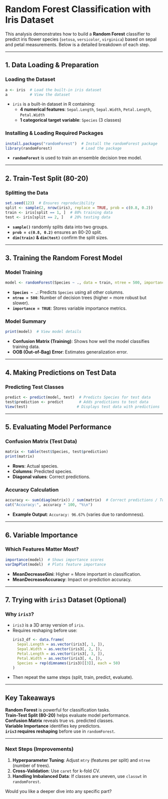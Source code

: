 # **Random Forest Classification with Iris Dataset**

This analysis demonstrates how to build a **Random Forest** classifier to predict iris flower species (`setosa`, `versicolor`, `virginica`) based on sepal and petal measurements. Below is a detailed breakdown of each step.

---

## **1. Data Loading & Preparation**

### **Loading the Dataset**
```r
a <- iris  # Load the built-in iris dataset
a          # View the dataset
```
- `iris` is a built-in dataset in R containing:
  - **4 numerical features**: `Sepal.Length`, `Sepal.Width`, `Petal.Length`, `Petal.Width`
  - **1 categorical target variable**: `Species` (3 classes)

### **Installing & Loading Required Packages**
```r
install.packages("randomForest")  # Install the randomForest package
library(randomForest)             # Load the package
```
- **`randomForest`** is used to train an ensemble decision tree model.

---

## **2. Train-Test Split (80-20)**

### **Splitting the Data**
```r
set.seed(123)  # Ensures reproducibility
split <- sample(2, nrow(iris), replace = TRUE, prob = c(0.8, 0.2))
train <- iris[split == 1, ]  # 80% training data
test <- iris[split == 2, ]   # 20% testing data
```
- **`sample()`** randomly splits data into two groups.
- **`prob = c(0.8, 0.2)`** ensures an 80-20 split.
- **`dim(train)` & `dim(test)`** confirm the split sizes.

---

## **3. Training the Random Forest Model**

### **Model Training**
```r
model <- randomForest(Species ~ ., data = train, ntree = 500, importance = TRUE)
```
- **`Species ~ .`**: Predicts `Species` using all other columns.
- **`ntree = 500`**: Number of decision trees (higher = more robust but slower).
- **`importance = TRUE`**: Stores variable importance metrics.

### **Model Summary**
```r
print(model)  # View model details
```
- **Confusion Matrix (Training)**: Shows how well the model classifies training data.
- **OOB (Out-of-Bag) Error**: Estimates generalization error.

---

## **4. Making Predictions on Test Data**

### **Predicting Test Classes**
```r
predict <- predict(model, test)  # Predicts Species for test data
test$prediction <- predict       # Adds predictions to test data
View(test)                      # Displays test data with predictions
```

---

## **5. Evaluating Model Performance**

### **Confusion Matrix (Test Data)**
```r
matrix <- table(test$Species, test$prediction)
print(matrix)
```
- **Rows**: Actual species.
- **Columns**: Predicted species.
- **Diagonal values**: Correct predictions.

### **Accuracy Calculation**
```r
accuracy <- sum(diag(matrix)) / sum(matrix)  # Correct predictions / Total predictions
cat("Accuracy:", accuracy * 100, "%\n")
```
- **Example Output**: `Accuracy: 96.67%` (varies due to randomness).

---

## **6. Variable Importance**
### **Which Features Matter Most?**
```r
importance(model)  # Shows importance scores
varImpPlot(model)  # Plots feature importance
```
- **MeanDecreaseGini**: Higher = More important in classification.
- **MeanDecreaseAccuracy**: Impact on prediction accuracy.

---

## **7. Trying with `iris3` Dataset (Optional)**

### **Why `iris3`?**
- `iris3` is a 3D array version of `iris`.
- Requires reshaping before use:
  ```r
  iris3_df <- data.frame(
    Sepal.Length = as.vector(iris3[, 1, ]),
    Sepal.Width = as.vector(iris3[, 2, ]),
    Petal.Length = as.vector(iris3[, 3, ]),
    Petal.Width = as.vector(iris3[, 4, ]),
    Species = rep(dimnames(iris3)[[3]], each = 50)
  )
  ```
- Then repeat the same steps (split, train, predict, evaluate).

---

## **Key Takeaways**

**Random Forest** is powerful for classification tasks.  
**Train-Test Split (80-20)** helps evaluate model performance.  
**Confusion Matrix** reveals true vs. predicted classes.  
**Variable Importance** identifies key predictors.  
**`iris3` requires reshaping** before use in `randomForest`.  

---

### **Next Steps (Improvements)**
1. **Hyperparameter Tuning**: Adjust `mtry` (features per split) and `ntree` (number of trees).
2. **Cross-Validation**: Use `caret` for k-fold CV.
3. **Handling Imbalanced Data**: If classes are uneven, use `classwt` in `randomForest`.

Would you like a deeper dive into any specific part? 
